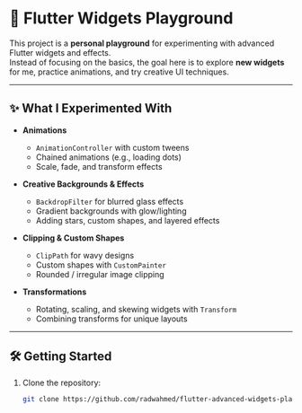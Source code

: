 # 🎨 Flutter Widgets Playground

This project is a **personal playground** for experimenting with advanced Flutter widgets and effects.  
Instead of focusing on the basics, the goal here is to explore **new widgets** for me, practice animations, and try creative UI techniques.

---

## ✨ What I Experimented With
- **Animations**  
  - `AnimationController` with custom tweens  
  - Chained animations (e.g., loading dots)  
  - Scale, fade, and transform effects  

- **Creative Backgrounds & Effects**  
  - `BackdropFilter` for blurred glass effects  
  - Gradient backgrounds with glow/lighting  
  - Adding stars, custom shapes, and layered effects  

- **Clipping & Custom Shapes**  
  - `ClipPath` for wavy designs  
  - Custom shapes with `CustomPainter`  
  - Rounded / irregular image clipping  

- **Transformations**  
  - Rotating, scaling, and skewing widgets with `Transform`  
  - Combining transforms for unique layouts  

---

## 🛠️ Getting Started
1. Clone the repository:
   ```bash
   git clone https://github.com/radwahmed/flutter-advanced-widgets-playground.git
